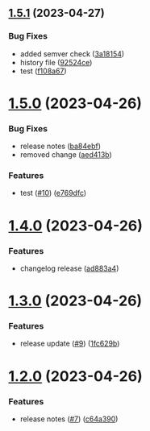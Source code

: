 ## [1.5.1](https://github.com/codingkwazii/nx-react-actions/compare/v1.5.0...v1.5.1) (2023-04-27)


### Bug Fixes

* added semver check ([3a18154](https://github.com/codingkwazii/nx-react-actions/commit/3a18154103f805bc14bc23221e3ca38d27067f89))
* history file ([92524ce](https://github.com/codingkwazii/nx-react-actions/commit/92524ce6d5aaa3a4c862936ae4a3b3e2263eef36))
* test ([f108a67](https://github.com/codingkwazii/nx-react-actions/commit/f108a67027db6d6a29056ccdc10a4944f8ec2096))



# [1.5.0](https://github.com/codingkwazii/nx-react-actions/compare/v1.4.0...v1.5.0) (2023-04-26)


### Bug Fixes

* release notes ([ba84ebf](https://github.com/codingkwazii/nx-react-actions/commit/ba84ebf4fd0695b6b63bf743b858eabbab7bae50))
* removed change ([aed413b](https://github.com/codingkwazii/nx-react-actions/commit/aed413b8afac05ef154b832b04c44c3b3364ed94))


### Features

* test ([#10](https://github.com/codingkwazii/nx-react-actions/issues/10)) ([e769dfc](https://github.com/codingkwazii/nx-react-actions/commit/e769dfcfe9bf317c8dfcd6fbd3ecb2fa933811ee))



# [1.4.0](https://github.com/codingkwazii/nx-react-actions/compare/v1.3.0...v1.4.0) (2023-04-26)


### Features

* changelog release ([ad883a4](https://github.com/codingkwazii/nx-react-actions/commit/ad883a4c53e543a1313b023ccf7ff79c8f26a909))



# [1.3.0](https://github.com/codingkwazii/nx-react-actions/compare/v1.2.0...v1.3.0) (2023-04-26)


### Features

* release update ([#9](https://github.com/codingkwazii/nx-react-actions/issues/9)) ([1fc629b](https://github.com/codingkwazii/nx-react-actions/commit/1fc629bf6a78fa825c4180e49cabc4dc280fccfa))



# [1.2.0](https://github.com/codingkwazii/nx-react-actions/compare/v1.1.0...v1.2.0) (2023-04-26)


### Features

* release notes ([#7](https://github.com/codingkwazii/nx-react-actions/issues/7)) ([c64a390](https://github.com/codingkwazii/nx-react-actions/commit/c64a390c57f598f1a338149a1ed923ac4efa2a46))



